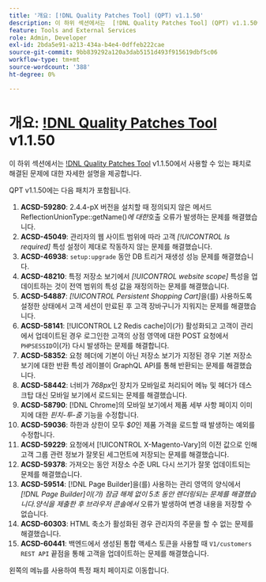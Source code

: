 ```yaml
---
title: '개요: [!DNL Quality Patches Tool] (QPT) v1.1.50'
description: 이 하위 섹션에서는  [!DNL Quality Patches Tool] (QPT) v1.1.50에서 사용할 수 있는 패치로 해결된 문제에 대한 자세한 설명을 제공합니다.
feature: Tools and External Services
role: Admin, Developer
exl-id: 2bda5e91-a213-434a-b4e4-0dffeb222cae
source-git-commit: 9bb839292a120a3dab5151d493f915619dbf5c06
workflow-type: tm+mt
source-wordcount: '388'
ht-degree: 0%

---
```


# 개요: [!DNL Quality Patches Tool](QPT) v1.1.50

이 하위 섹션에서는 [!DNL Quality Patches Tool](QPT) v1.1.50에서 사용할 수 있는 패치로 해결된 문제에 대한 자세한 설명을 제공합니다.

QPT v1.1.50에는 다음 패치가 포함됩니다.

1. **ACSD-59280**: 2.4.4-pX 버전을 설치할 때 정의되지 않은 메서드 ReflectionUnionType::getName()*에 대한*&#x200B;호출 오류가 발생하는 문제를 해결했습니다.
1. **ACSD-45049**: 관리자의 웹 사이트 범위에 따라 고객 *[!UICONTROL Is required]* 특성 설정이 제대로 작동하지 않는 문제를 해결했습니다.
1. **ACSD-46938**: `setup:upgrade` 동안 DB 트리거 재생성 성능 문제를 해결했습니다.
1. **ACSD-48210**: 특정 저장소 보기에서 *[!UICONTROL website scope]* 특성을 업데이트하는 것이 전역 범위의 특성 값을 재정의하는 문제를 해결했습니다.
1. **ACSD-54887**: *[!UICONTROL Persistent Shopping Cart]*&#x200B;을(를) 사용하도록 설정한 상태에서 고객 세션이 만료된 후 고객 장바구니가 지워지는 문제를 해결했습니다.
1. **ACSD-58141**: [!UICONTROL L2 Redis cache]이(가) 활성화되고 고객이 관리에서 업데이트된 경우 로그인한 고객의 상점 영역에 대한 POST 요청에서 `PHPSESSID`이(가) 다시 발생하는 문제를 해결합니다.
1. **ACSD-58352**: 요청 헤더에 기본이 아닌 저장소 보기가 지정된 경우 기본 저장소 보기에 대한 반환 특성 레이블이 GraphQL API를 통해 반환되는 문제를 해결했습니다.
1. **ACSD-58442**: 너비가 *768px*&#x200B;인 장치가 모바일로 처리되어 메뉴 및 헤더가 데스크탑 대신 모바일 보기에서 로드되는 문제를 해결했습니다.
1. **ACSD-58790**: [!DNL Chrome]의 모바일 보기에서 제품 세부 사항 페이지 이미지에 대한 *핀치-투-줌* 기능을 수정합니다.
1. **ACSD-59036**: 하한과 상한이 모두 *$0*&#x200B;인 제품 가격을 로드할 때 발생하는 예외를 수정합니다.
1. **ACSD-59229**: 요청에서 [!UICONTROL X-Magento-Vary]의 이전 값으로 인해 고객 그룹 관련 정보가 잘못된 세그먼트에 저장되는 문제를 해결했습니다.
1. **ACSD-59378**: 가져오는 동안 저장소 수준 URL 다시 쓰기가 잘못 업데이트되는 문제를 해결했습니다.
1. **ACSD-59514**: [!DNL Page Builder]을(를) 사용하는 관리 영역의 양식에서 *[!DNL Page Builder]이(가) 잠금 해제 없이 5초 동안 렌더링되는 문제를 해결했습니다.양식을 제출한 후 브라우저 콘솔에서* 오류가 발생하여 변경 내용을 저장할 수 없습니다.
1. **ACSD-60303**: HTML 축소가 활성화된 경우 관리자의 주문을 할 수 없는 문제를 해결했습니다.
1. **ACSD-60441**: 백엔드에서 생성된 통합 액세스 토큰을 사용할 때 `V1/customers REST API` 끝점을 통해 고객을 업데이트하는 문제를 해결했습니다.

왼쪽의 메뉴를 사용하여 특정 패치 페이지로 이동합니다.
